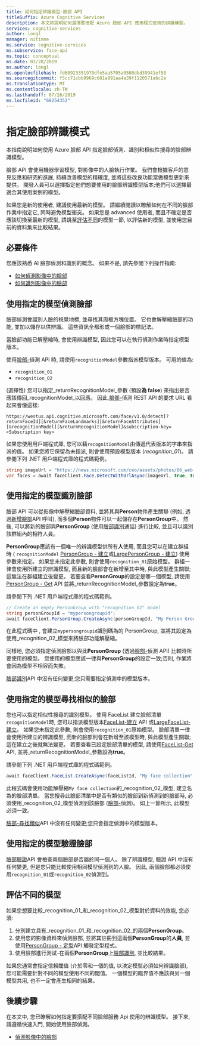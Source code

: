 ```yaml
---
title: 如何指定辨識模型-臉部 API
titleSuffix: Azure Cognitive Services
description: 本文將說明如何選擇要搭配 Azure 臉部 API 應用程式使用的辨識模型。
services: cognitive-services
author: longl
manager: nitinme
ms.service: cognitive-services
ms.subservice: face-api
ms.topic: conceptual
ms.date: 03/28/2019
ms.author: longl
ms.openlocfilehash: fd60923351970dfe5aa5705a0508dbd39941ef58
ms.sourcegitcommit: f5cc71cbb9969c681a991aa4a39f1120571a6c2e
ms.translationtype: MT
ms.contentlocale: zh-TW
ms.lasthandoff: 07/26/2019
ms.locfileid: "68254352"
---
```

# <a name="specify-a-face-recognition-model"></a>指定臉部辨識模式

本指南說明如何使用 Azure 臉部 API 指定臉部偵測、識別和相似性搜尋的臉部辨識模型。

臉部 API 會使用機器學習模型, 對影像中的人臉執行作業。 我們會根據客戶的意見反應和研究的進展, 持續改善模型的精確度, 並將這些改良功能當做模型更新來提供。 開發人員可以選擇指定他們想要使用的臉部辨識模型版本;他們可以選擇最適合其使用案例的模型。

如果您是新的使用者, 建議使用最新的模型。 請繼續閱讀以瞭解如何在不同的臉部作業中指定它, 同時避免模型衝突。 如果您是 advanced 使用者, 而且不確定是否應該切換至最新的模型, 請跳至[評估不同](#evaluate-different-models)的模型一節, 以評估新的模型, 並使用您目前的資料集來比較結果。

## <a name="prerequisites"></a>必要條件

您應該熟悉 AI 臉部偵測和識別的概念。 如果不是, 請先參閱下列操作指南:

* [如何偵測影像中的臉部](HowtoDetectFacesinImage.md)
* [如何識別影像中的臉部](HowtoIdentifyFacesinImage.md)

## <a name="detect-faces-with-specified-model"></a>使用指定的模型偵測臉部

臉部偵測會識別人臉的視覺地標, 並尋找其周框方塊位置。 它也會解壓縮臉部的功能, 並加以儲存以供辨識。 這些資訊全都形成一個臉部的標記法。

當臉部功能已解壓縮時, 會使用辨識模型, 因此您可以在執行偵測作業時指定模型版本。

使用[臉部-]偵測 API 時, 請使用`recognitionModel`參數指派模型版本。 可用的值為:

* `recognition_01`
* `recognition_02`

(選擇性) 您可以指定_returnRecognitionModel_參數 (預設**為 false**) 來指出是否應該傳回_recognitionModel_以回應。 因此,[臉部-]偵測 REST API 的要求 URL 看起來會像這樣:

`https://westus.api.cognitive.microsoft.com/face/v1.0/detect[?returnFaceId][&returnFaceLandmarks][&returnFaceAttributes][&recognitionModel][&returnRecognitionModel]&subscription-key=<Subscription key>`

如果您使用用戶端程式庫, 您可以藉`recognitionModel`由傳遞代表版本的字串來指派的值。
如果您將它保留為未指派, 則會使用預設模型版本 (_recognition_01_)。 請參閱下列 .NET 用戶端程式庫的程式碼範例。

```csharp
string imageUrl = "https://news.microsoft.com/ceo/assets/photos/06_web.jpg";
var faces = await faceClient.Face.DetectWithUrlAsync(imageUrl, true, true, recognitionModel: "recognition_02", returnRecognitionModel: true);
```

## <a name="identify-faces-with-specified-model"></a>使用指定的模型識別臉部

臉部 API 可以從影像中解壓縮臉部資料, 並將其與**Person**物件產生關聯 (例如, 透過[新增臉部](https://westus.dev.cognitive.microsoft.com/docs/services/563879b61984550e40cbbe8d/operations/563879b61984550f3039523b)API 呼叫), 而多個**Person**物件可以一起儲存在**PersonGroup**中。 然後, 可以將新的臉部與**PersonGroup** (使用[臉部識別]通話) 進行比較, 並且可以識別該群組內的相符人員。

**PersonGroup**應該有一個唯一的辨識模型供所有**人**使用, 而且您可以在建立群組時 ( `recognitionModel` [PersonGroup - 建立]或[LargePersonGroup - 建立]) 使用參數來指定。 如果您未指定此參數, 則會使用`recognition_01`原始模型。 群組一律會使用所建立的辨識模型, 而且新的臉部會在新增至其中時, 與此模型產生關聯;這無法在群組建立後變更。 若要查看**PersonGroup**的設定是哪一個模型, 請使用[PersonGroup - Get] API 並將_returnRecognitionModel_參數設定為**true**。

請參閱下列 .NET 用戶端程式庫的程式碼範例。

```csharp
// Create an empty PersonGroup with "recognition_02" model
string personGroupId = "mypersongroupid";
await faceClient.PersonGroup.CreateAsync(personGroupId, "My Person Group Name", recognitionModel: "recognition_02");
```

在此程式碼中  , 會建立`mypersongroupid`識別碼為的 PersonGroup, 並將其設定為使用_recognition_02_模型來將臉部功能解壓縮。

同樣地, 您必須指定偵測臉部以與此**PersonGroup** (透過[臉部-]偵測 API) 比較時所要使用的模型。 您使用的模型應該一律與**PersonGroup**的設定一致;否則, 作業將會因為模型不相容而失敗。

[臉部識別]API 中沒有任何變更;您只需要指定偵測中的模型版本。

## <a name="find-similar-faces-with-specified-model"></a>使用指定的模型尋找相似的臉部

您也可以指定相似性搜尋的識別模型。 使用 FaceList 建立臉部清單`recognitionModel`時, 您可以指派模型版本[FaceList-建立] API 或[LargeFaceList-建立]。 如果您未指定此參數, 則會使用`recognition_01`原始模型。 臉部清單一律會使用所建立的辨識模型, 而新的臉部則會在新增至該模型時, 與此模型產生關聯;這在建立之後就無法變更。 若要查看已設定臉部清單的模型, 請使用[FaceList-Get] API, 並將_returnRecognitionModel_參數設為**true**。

請參閱下列 .NET 用戶端程式庫的程式碼範例。

```csharp
await faceClient.FaceList.CreateAsync(faceListId, "My face collection", recognitionModel: "recognition_02");
```

此程式碼會使用功能解壓縮`My face collection`的_recognition_02_模型, 建立名為的臉部清單。 當您搜尋此臉部清單中是否有類似的臉部到新偵測到的臉部時, 必須使用_recognition_02_模型偵測到該臉部 ([臉部-]偵測)。 如上一節所示, 此模型必須一致。

[臉部-尋找類似]API 中沒有任何變更;您只會指定偵測中的模型版本。

## <a name="verify-faces-with-specified-model"></a>使用指定的模型驗證臉部

[臉部驗證]API 會檢查兩個臉部是否屬於同一個人。 除了辨識模型, 驗證 API 中沒有任何變更, 但是您只能比較使用相同模型偵測到的人臉。 因此, 兩個臉部都必須使用`recognition_01`或`recognition_02`偵測到。

## <a name="evaluate-different-models"></a>評估不同的模型

如果您想要比較_recognition_01_和_recognition_02_模型對於資料的效能, 您必須:

1. 分別建立具有_recognition_01_和_recognition_02_的兩個**PersonGroup**。
1. 使用您的影像資料來偵測臉部, 並將其註冊到這兩個**PersonGroup**的**人員**, 並使用[PersonGroup - 定型]API 觸發定型程式。
1. 使用臉部進行測試-在兩個**PersonGroup**上[臉部識別], 並比較結果。

如果您通常會指定信賴閾值 (介於零和一個的值, 以決定模型必須如何辨識臉部), 您可能需要針對不同的模型使用不同的閾值。 一個模型的臨界值不應該與另一個模型共用, 也不一定會產生相同的結果。

## <a name="next-steps"></a>後續步驟

在本文中, 您已瞭解如何指定要搭配不同臉部服務 Api 使用的辨識模型。 接下來, 請遵循快速入門, 開始使用臉部偵測。

* [偵測影像中的臉部](../quickstarts/csharp-detect-sdk.md)

[臉部-]: https://westus.dev.cognitive.microsoft.com/docs/services/563879b61984550e40cbbe8d
[臉部-尋找類似]: https://westus.dev.cognitive.microsoft.com/docs/services/563879b61984550e40cbbe8d/operations/563879b61984550f30395237
[臉部識別]: https://westus.dev.cognitive.microsoft.com/docs/services/563879b61984550e40cbbe8d/operations/563879b61984550f30395239
[臉部驗證]: https://westus.dev.cognitive.microsoft.com/docs/services/563879b61984550e40cbbe8d/operations/563879b61984550f3039523a
[PersonGroup - 建立]: https://westus.dev.cognitive.microsoft.com/docs/services/563879b61984550e40cbbe8d/operations/563879b61984550f30395244
[PersonGroup - Get]: https://westus.dev.cognitive.microsoft.com/docs/services/563879b61984550e40cbbe8d/operations/563879b61984550f30395246
[PersonGroup Person - Add Face]: https://westus.dev.cognitive.microsoft.com/docs/services/563879b61984550e40cbbe8d/operations/563879b61984550f3039523b
[PersonGroup - 定型]: https://westus.dev.cognitive.microsoft.com/docs/services/563879b61984550e40cbbe8d/operations/563879b61984550f30395249
[LargePersonGroup - 建立]: https://westus.dev.cognitive.microsoft.com/docs/services/563879b61984550e40cbbe8d/operations/599acdee6ac60f11b48b5a9d
[FaceList-建立]: https://westus.dev.cognitive.microsoft.com/docs/services/563879b61984550e40cbbe8d/operations/563879b61984550f3039524b
[FaceList-Get]: https://westus.dev.cognitive.microsoft.com/docs/services/563879b61984550e40cbbe8d/operations/563879b61984550f3039524c
[LargeFaceList-建立]: https://westus.dev.cognitive.microsoft.com/docs/services/563879b61984550e40cbbe8d/operations/5a157b68d2de3616c086f2cc
